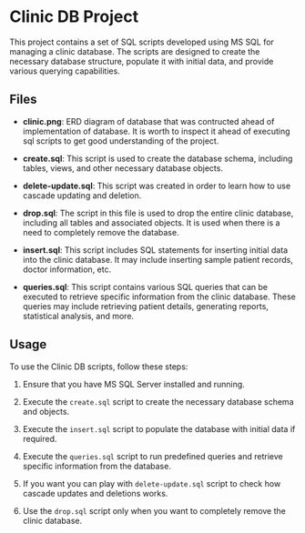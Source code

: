 # Clinic DB Project

This project contains a set of SQL scripts developed using MS SQL for managing a clinic database. The scripts are designed to create the necessary database structure, populate it with initial data, and provide various querying capabilities.

## Files

- **clinic.png**: ERD diagram of database that was contructed ahead of implementation of database. It is worth to inspect it ahead of executing sql scripts to get good understanding of the project.

- **create.sql**: This script is used to create the database schema, including tables, views, and other necessary database objects.

- **delete-update.sql**: This script was created in order to learn how to use cascade updating and deletion.

- **drop.sql**: The script in this file is used to drop the entire clinic database, including all tables and associated objects. It is used when there is a need to completely remove the database.

- **insert.sql**: This script includes SQL statements for inserting initial data into the clinic database. It may include inserting sample patient records, doctor information, etc.

- **queries.sql**: This script contains various SQL queries that can be executed to retrieve specific information from the clinic database. These queries may include retrieving patient details, generating reports, statistical analysis, and more.

## Usage

To use the Clinic DB scripts, follow these steps:

1. Ensure that you have MS SQL Server installed and running.

2. Execute the `create.sql` script to create the necessary database schema and objects.

3. Execute the `insert.sql` script to populate the database with initial data if required.

4. Execute the `queries.sql` script to run predefined queries and retrieve specific information from the database.

5. If you want you can play with `delete-update.sql` script to check how cascade updates and deletions works.

6. Use the `drop.sql` script only when you want to completely remove the clinic database.
